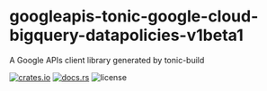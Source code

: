 # googleapis-tonic-google-cloud-bigquery-datapolicies-v1beta1

A Google APIs client library generated by tonic-build

[![crates.io](https://img.shields.io/crates/v/googleapis-tonic-google-cloud-bigquery-datapolicies-v1beta1)](https://crates.io/crates/googleapis-tonic-google-cloud-bigquery-datapolicies-v1beta1)
[![docs.rs](https://img.shields.io/docsrs/googleapis-tonic-google-cloud-bigquery-datapolicies-v1beta1)](https://docs.rs/googleapis-tonic-google-cloud-bigquery-datapolicies-v1beta1)
![license](https://img.shields.io/crates/l/googleapis-tonic-google-cloud-bigquery-datapolicies-v1beta1)
